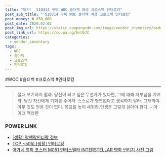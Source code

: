 ```yaml
--- 
title: "특가!  510314 구찌 WOC 숄더백 여성 크로스백 인터로킹" 
post_sub_title: " 510314 구찌 WOC 숄더백 여성 크로스백 인터로킹" 
post_money: ₩ 850,000 
post_date: 2020.02.02 
post_img_url: https://static.coupangcdn.com/image/vendor_inventory/beda/e2f8bcf93810db6ff4183a9af23eb57101738686588133db14a254305fd3.jpg 
post_link_url: https://coupa.ng/bnUbJC 
categories: 
  - vendor_inventory 
tags: 
  - WOC 
  - 숄더백 
  - 크로스백 
  - 인터로킹 
--- 
```

  #WOC #숄더백 #크로스백 #인터로킹 
<hr> 

> 절대 포기하지 말라. 당신이 되고 싶은 무언가가 있다면, 그에 대해 자부심을 가져라. 당신 자신에게 기회를 주어라. 스스로가 형편없다고 생각하지 말라. 그래봐야 아무 것도 얻을 것이 없다. 목표를 높이 세워라.인생은 그렇게 살아야 한다.  – 마이크 맥라렌 


### POWER LINK

* <a href="https://blog.naver.com/fasyy4321/221763692272" target="_blank"> [생활] 락앤락인터락 정보 </a>
* <a href="https://blog.naver.com/an0733/221793230339" target="_blank"> TOP ~50위 [생활] 인터로킹</a>
* <a href="https://blog.naver.com/santokki14/221785402592" target="_blank">어가네 영화 포스터 M051 인터스텔라 INTERSTELLAR 명화 빈티지 사진 그림</a>
